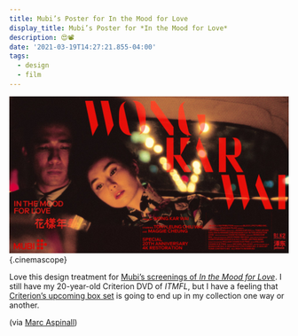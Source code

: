 ```yaml
---
title: Mubi’s Poster for In the Mood for Love
display_title: Mubi’s Poster for *In the Mood for Love*
description: 😍📽
date: '2021-03-19T14:27:21.855-04:00'
tags:
  - design
  - film
---
```


![Movie still from In the Mood for Love, with Maggie Cheung resting her head on Tony Leung’s shoulder while riding inside a cab.](mubi-in-the-mood-for-love.jpg "Deep sigh."){.cinemascope}

Love this design treatment for [Mubi’s screenings of *In the Mood for Love*](https://mubi.com/films/in-the-mood-for-love). I still have my 20-year-old Criterion DVD of *ITMFL*, but I have a feeling that [Criterion’s upcoming box set](https://www.criterion.com/boxsets/4117-world-of-wong-kar-wai) is going to end up in my collection one way or another.

(via [Marc Aspinall](https://twitter.com/MarcAspinall/status/1372972577602293766))